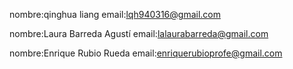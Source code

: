 nombre:qinghua liang
email:lqh940316@gmail.com

nombre:Laura Barreda Agustí
email:lalaurabarreda@gmail.com

nombre:Enrique Rubio Rueda
email:enriquerubioprofe@gmail.com
